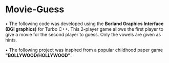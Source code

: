# Movie-Guess
• The following code was developed using the **Borland Graphics Interface (BGI graphics)** for Turbo C++. This 2-player game allows the first player to give a movie for the second player to guess. Only the vowels are given as hints. 

• The following project was inspired from a popular childhood paper game **"BOLLYWOOD/HOLLYWOOD"**.
